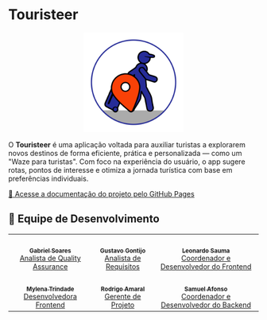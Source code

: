 # Touristeer

<p align="center">
  <img src="docs/assets/logo-touristeer.png" alt="Logo Touristeer" width="200px">
</p>

O **Touristeer** é uma aplicação voltada para auxiliar turistas a explorarem novos destinos de forma eficiente, prática e personalizada — como um "Waze para turistas". Com foco na experiência do usuário, o app sugere rotas, pontos de interesse e otimiza a jornada turística com base em preferências individuais.

[🔗 Acesse a documentação do projeto pelo GitHub Pages](https://mdsreq-fga-unb.github.io/2025.1-T01-Touristeer-/)

## 👥 Equipe de Desenvolvimento

<div align="center">
  <table>
    <tr>
      <td align="center"><a href="https://github.com/SAnjos3"><img style="border-radius: 50%;" src="https://github.com/SAnjos3.png" width="100px;" alt=""/><br /><sub><b>Gabriel Soares</b></sub></a><br /><a href="https://github.com/SAnjos3" title="Rocketseat">Analista de Quality Assurance</a></td>
      <td align="center"><a href="https://github.com/Guga301104"><img style="border-radius: 50%;" src="https://github.com/Guga301104.png" width="100px;" alt=""/><br /><sub><b>Gustavo Gontijo</b></sub></a><br /><a href="https://github.com/Guga301104" title="Rocketseat">Analista de Requisitos</a></td>
      <td align="center"><a href="https://github.com/leohssjr"><img style="border-radius: 50%;" src="https://github.com/leohssjr.png" width="100px;" alt=""/><br /><sub><b>Leonardo Sauma</b></sub></a><br /><a href="https://github.com/leohssjr" title="Rocketseat">Coordenador e Desenvolvedor do Frontend</a></td>
    </tr>
    <tr>
      <td align="center"><a href="https://github.com/MylenaTrindade"><img style="border-radius: 50%;" src="https://github.com/MylenaTrindade.png" width="100px;" alt=""/><br /><sub><b>Mylena Trindade</b></sub></a><br /><a href="https://github.com/MylenaTrindade" title="Rocketseat">Desenvolvedora Frontend</a></td>
      <td align="center"><a href="https://github.com/rodrigoFAmaral"><img style="border-radius: 50%;" src="https://github.com/rodrigoFAmaral.png" width="100px;" alt=""/><br /><sub><b>Rodrigo Amaral</b></sub></a><br /><a href="https://github.com/rodrigoFAmaral" title="Rocketseat">Gerente de Projeto</a></td>
      <td align="center"><a href="https://github.com/SamuelAfonso"><img style="border-radius: 50%;" src="https://github.com/SamuelAfonso.png" width="100px;" alt=""/><br /><sub><b>Samuel Afonso</b></sub></a><br /><a href="https://github.com/SamuelAfonso" title="Rocketseat">Coordenador e Desenvolvedor do Backend</a></td>
    </tr>
  </table>
</div>
